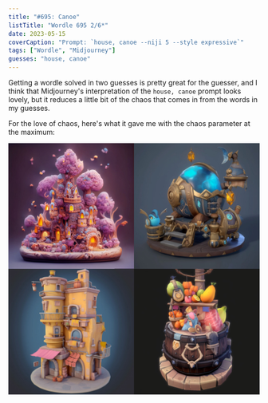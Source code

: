 ```yaml
---
title: "#695: Canoe"
listTitle: "Wordle 695 2/6*"
date: 2023-05-15
coverCaption: "Prompt: `house, canoe --niji 5 --style expressive`"
tags: ["Wordle", "Midjourney"]
guesses: "house, canoe"
---
```


Getting a wordle solved in two guesses is pretty great for the guesser, and I think that Midjourney's interpretation of the `house, canoe` prompt looks lovely, but it reduces a little bit of the chaos that comes in from the words in my guesses.

For the love of chaos, here's what it gave me with the chaos parameter at the maximum:

![Four strange interpretations of the prompt. The concept of house is pretty loose, and any sign of a canoe is missing entirely.](695-chaos.jpg "Prompt: `house, canoe --niji 5 --style expressive --c 100`")
